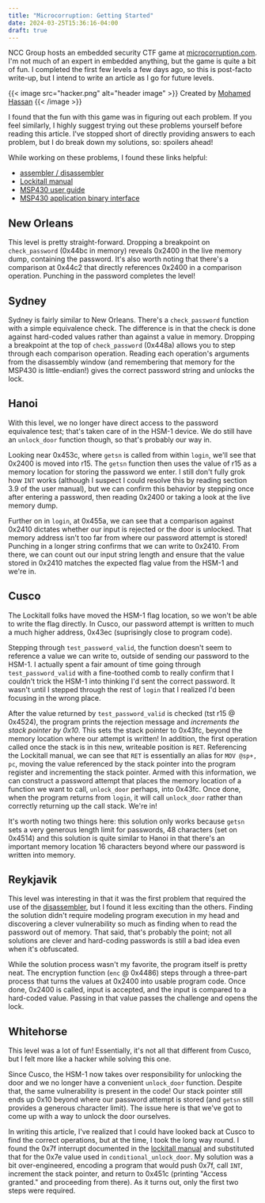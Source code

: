 ```yaml
---
title: "Microcorruption: Getting Started"
date: 2024-03-25T15:36:16-04:00
draft: true
---
```


<!-- summary -->
NCC Group hosts an embedded security CTF game at [microcorruption.com](https://microcorruption.com). I'm not much of an expert in embedded anything, but the game is quite a bit of fun. I completed the first few levels a few days ago, so this is post-facto write-up, but I intend to write an article as I go for future levels.
<!-- summary -->

{{< image src="hacker.png" alt="header image" >}}
Created by [Mohamed Hassan](https://pixabay.com/users/mohamed_hassan-5229782/)
{{< /image >}}

I found that the fun with this game was in figuring out each problem. If you feel similarly, I highly suggest trying out these problems yourself before reading this article. I've stopped short of directly providing answers to each problem, but I do break down my solutions, so: spoilers ahead!

While working on these problems, I found these links helpful:
- [assembler / disassembler](https://microcorruption.com/assembler)
- [Lockitall manual](https://microcorruption.com/public/manual.pdf)
- [MSP430 user guide](https://www.ti.com/lit/ug/slau049f/slau049f.pdf)
- [MSP430 application binary interface](https://www.ti.com/lit/an/slaa534a/slaa534a.pdf)

## New Orleans
This level is pretty straight-forward. Dropping a breakpoint on `check_password` (0x44bc in memory) reveals 0x2400 in the live memory dump, containing the password. It's also worth noting that there's a comparison at 0x44c2 that directly references 0x2400 in a comparison operation. Punching in the password completes the level!

## Sydney
Sydney is fairly similar to New Orleans. There's a `check_password` function with a simple equivalence check. The difference is in that the check is done against hard-coded values rather than against a value in memory. Dropping a breakpoint at the top of `check_password` (0x448a) allows you to step through each comparison operation. Reading each operation's arguments from the disassembly window (and remembering that memory for the MSP430 is little-endian!) gives the correct password string and unlocks the lock.

## Hanoi
With this level, we no longer have direct access to the password equivalence test; that's taken care of in the HSM-1 device. We do still have an `unlock_door` function though, so that's probably our way in.

Looking near 0x453c, where `getsn` is called from within `login`, we'll see that 0x2400 is moved into r15. The `getsn` function then uses the value of r15 as a memory location for storing the password we enter. I still don't fully grok how `INT` works (although I suspect I could resolve this by reading section 3.9 of the user manual), but we can confirm this behavior by stepping once after entering a password, then reading 0x2400 or taking a look at the live memory dump.

Further on in `login`, at 0x455a, we can see that a comparison against 0x2410 dictates whether our input is rejected or the door is unlocked. That memory address isn't too far from where our password attempt is stored! Punching in a longer string confirms that we can write to 0x2410. From there, we can count out our input string length and ensure that the value stored in 0x2410 matches the expected flag value from the HSM-1 and we're in.

## Cusco
The Lockitall folks have moved the HSM-1 flag location, so we won't be able to write the flag directly. In Cusco, our password attempt is written to much a much higher address, 0x43ec (suprisingly close to program code).

Stepping through `test_password_valid`, the function doesn't seem to reference a value we can write to, outside of sending our password to the HSM-1. I actually spent a fair amount of time going through `test_password_valid` with a fine-toothed comb to really confirm that I couldn't trick the HSM-1 into thinking I'd sent the correct password. It wasn't until I stepped through the rest of `login` that I realized I'd been focusing in the wrong place.

After the value returned by `test_password_valid` is checked (tst r15 @ 0x4524), the program prints the rejection message and _increments the stack pointer by 0x10_. This sets the stack pointer to 0x43fc, beyond the memory location where our attempt is written! In addition, the first operation called once the stack is in this new, writeable position is `RET`. Referencing the Lockitall manual, we can see that `RET` is essentially an alias for `MOV @sp+, pc`, moving the value referenced by the stack pointer into the program register and incrementing the stack pointer. Armed with this information, we can construct a password attempt that places the memory location of a function we want to call, `unlock_door` perhaps, into 0x43fc. Once done, when the program returns from `login`, it will call `unlock_door` rather than correctly returning up the call stack. We're in!

It's worth noting two things here: this solution only works because `getsn` sets a very generous length limit for passwords, 48 characters (set on 0x4514) and this solution is quite similar to Hanoi in that there's an important memory location 16 characters beyond where our password is written into memory.

## Reykjavik
This level was interesting in that it was the first problem that required the use of the [disassembler](https://microcorruption.com/assembler), but I found it less exciting than the others. Finding the solution didn't require modeling program execution in my head and discovering a clever vulnerability so much as finding when to read the password out of memory. That said, that's probably the point; not all solutions are clever and hard-coding passwords is still a bad idea even when it's obfuscated.

While the solution process wasn't my favorite, the program itself is pretty neat. The encryption function (`enc` @ 0x4486) steps through a three-part process that turns the values at 0x2400 into usable program code. Once done, 0x2400 is called, input is accepted, and the input is compared to a hard-coded value. Passing in that value passes the challenge and opens the lock.

## Whitehorse
This level was a lot of fun! Essentially, it's not all that different from Cusco, but I felt more like a hacker while solving this one.

Since Cusco, the HSM-1 now takes over responsibility for unlocking the door and we no longer have a convenient `unlock_door` function. Despite that, the same vulnerability is present in the code! Our stack pointer still ends up 0x10 beyond where our password attempt is stored (and `getsn` still provides a generous character limit). The issue here is that we've got to come up with a way to unlock the door ourselves.

In writing this article, I've realized that I could have looked back at Cusco to find the correct operations, but at the time, I took the long way round. I found the 0x7f interrupt documented in the [lockitall manual](https://microcorruption.com/public/manual.pdf) and substituted that for the 0x7e value used in `conditional_unlock_door`. My solution was a bit over-engineered, encoding a program that would push 0x7f, call `INT`, increment the stack pointer, and return to 0x451c (printing "Access granted." and proceeding from there). As it turns out, only the first two steps were required.
